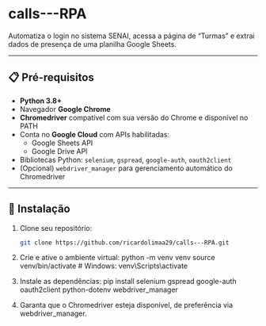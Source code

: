 # calls---RPA

Automatiza o login no sistema SENAI, acessa a página de “Turmas” e extrai dados de presença de uma planilha Google Sheets.

---

## 📋 Pré-requisitos

- **Python 3.8+**
- Navegador **Google Chrome**
- **Chromedriver** compatível com sua versão do Chrome e disponível no PATH
- Conta no **Google Cloud** com APIs habilitadas:
  - Google Sheets API
  - Google Drive API
- Bibliotecas Python: `selenium`, `gspread`, `google-auth`, `oauth2client`
- (Opcional) `webdriver_manager` para gerenciamento automático do Chromedriver

---

## 🧩 Instalação

1. Clone seu repositório:
   ```bash
   git clone https://github.com/ricardolimaa29/calls---RPA.git
2. Crie e ative o ambiente virtual:
    python -m venv venv
    source venv/bin/activate   # Windows: venv\Scripts\activate
   
3. Instale as dependências:
   pip install selenium gspread google-auth oauth2client python-dotenv webdriver_manager

4. Garanta que o Chromedriver esteja disponível, de preferência via webdriver_manager.
   
